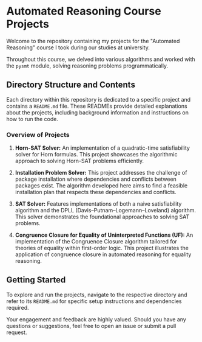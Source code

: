 

# Automated Reasoning Course Projects

Welcome to the repository containing my projects for the "Automated Reasoning" course I took during our studies at university.

Throughout this course, we delved into various algorithms and worked with the `pysmt` module, solving reasoning problems programmatically.

## Directory Structure and Contents

Each directory within this repository is dedicated to a specific project and contains a `README.md` file. These READMEs provide detailed explanations about the projects, including background information and instructions on how to run the code.

### Overview of Projects

1. **Horn-SAT Solver:** An implementation of a quadratic-time satisfiability solver for Horn formulas. This project showcases the algorithmic approach to solving Horn-SAT problems efficiently.

2. **Installation Problem Solver:** This project addresses the challenge of package installation where dependencies and conflicts between packages exist. The algorithm developed here aims to find a feasible installation plan that respects these dependencies and conflicts.

3. **SAT Solver:** Features implementations of both a naive satisfiability algorithm and the DPLL (Davis–Putnam–Logemann–Loveland) algorithm. This solver demonstrates the foundational approaches to solving SAT problems.

4. **Congruence Closure for Equality of Uninterpreted Functions (UF):** An implementation of the Congruence Closure algorithm tailored for theories of equality within first-order logic. This project illustrates the application of congruence closure in automated reasoning for equality reasoning.

## Getting Started

To explore and run the projects, navigate to the respective directory and refer to its `README.md` for specific setup instructions and dependencies required.

Your engagement and feedback are highly valued. Should you have any questions or suggestions, feel free to open an issue or submit a pull request.

